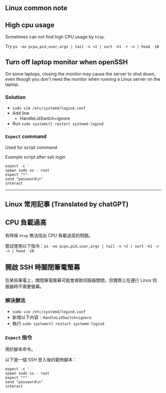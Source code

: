 <!--HugoNoteFlag-->
## Linux common note

## High cpu usage

Sometimes can not find high CPU usage by `htop`.

Try `ps -eo pcpu,pid,user,args | tail -n +2 | sort -k1 -r -n | head -10`

## Turn off laptop monitor when openSSH

On some laptops, closing the monitor may cause the server to shut down, even though you don't need the monitor when running a Linux server on the laptop.

### Solution

* `sudo vim /etc/systemd/logind.conf`
* Add line
    * HandleLidSwitch=ignore
* Run `sudo systemctl restart systemd-logind`

### `Expect` command

Used for script command.

Example script after ssh login
```shell
expect -c '
spawn sudo su - root
expect "*"
send "password\n"
interact
```

---

<!--HugoNoteZhFlag-->

## Linux 常用記事 (Translated by chatGPT)

## CPU 負載過高

有時候 `htop` 無法找出 CPU 負載過高的問題。

嘗試使用以下指令：`ps -eo pcpu,pid,user,args | tail -n +2 | sort -k1 -r -n | head -10`

## 開啟 SSH 時關閉筆電螢幕

在某些筆電上，關閉筆電螢幕可能會導致伺服器關閉，但實際上在運行 Linux 伺服器時不需要螢幕。

### 解決辦法

* `sudo vim /etc/systemd/logind.conf`
* 新增以下內容：`HandleLidSwitch=ignore`
* 執行 `sudo systemctl restart systemd-logind`

### `Expect` 指令

用於腳本命令。

以下是一個 SSH 登入後的範例腳本：

```shell
expect -c '
spawn sudo su - root
expect "*"
send "password\n"
interact